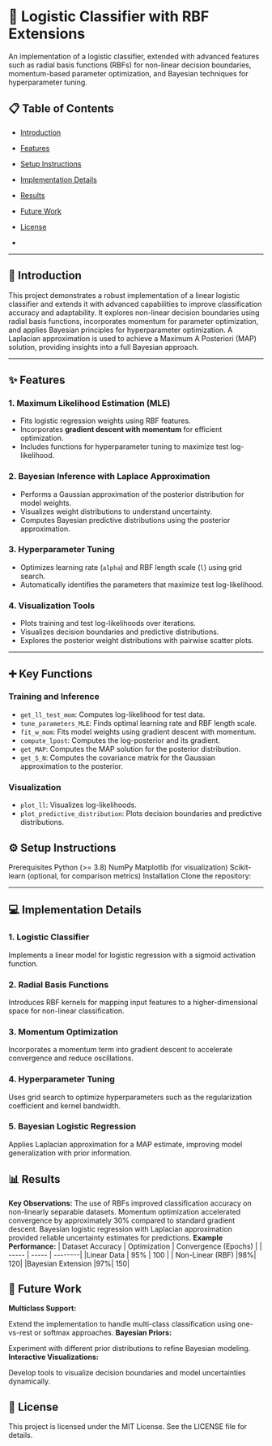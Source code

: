 
# 🧠 Logistic Classifier with RBF Extensions
An implementation of a logistic classifier, extended with advanced features such as radial basis functions (RBFs) for non-linear decision boundaries, momentum-based parameter optimization, and Bayesian techniques for hyperparameter tuning.

## 📋 Table of Contents

- [Introduction](#introduction)
- [Features](#features)
- [Setup Instructions](#setup-instructions)
- [Implementation Details](#implementation-details)
- [Results](#results)
- [Future Work](#future-work)
- [License](#license)

- 
---

## 📖 Introduction
This project demonstrates a robust implementation of a linear logistic classifier and extends it with advanced capabilities to improve classification accuracy and adaptability. It explores non-linear decision boundaries using radial basis functions, incorporates momentum for parameter optimization, and applies Bayesian principles for hyperparameter optimization. A Laplacian approximation is used to achieve a Maximum A Posteriori (MAP) solution, providing insights into a full Bayesian approach.


---

## ✨ Features

### 1. **Maximum Likelihood Estimation (MLE)**
- Fits logistic regression weights using RBF features.
- Incorporates **gradient descent with momentum** for efficient optimization.
- Includes functions for hyperparameter tuning to maximize test log-likelihood.

### 2. **Bayesian Inference with Laplace Approximation**
- Performs a Gaussian approximation of the posterior distribution for model weights.
- Visualizes weight distributions to understand uncertainty.
- Computes Bayesian predictive distributions using the posterior approximation.

### 3. **Hyperparameter Tuning**
- Optimizes learning rate (`alpha`) and RBF length scale (`l`) using grid search.
- Automatically identifies the parameters that maximize test log-likelihood.

### 4. **Visualization Tools**
- Plots training and test log-likelihoods over iterations.
- Visualizes decision boundaries and predictive distributions.
- Explores the posterior weight distributions with pairwise scatter plots.

---
## ➕ Key Functions
### **Training and Inference**
- `get_ll_test_mom`: Computes log-likelihood for test data.
- `tune_parameters_MLE`: Finds optimal learning rate and RBF length scale.
- `fit_w_mom`: Fits model weights using gradient descent with momentum.
- `compute_lpost`: Computes the log-posterior and its gradient.
- `get_MAP`: Computes the MAP solution for the posterior distribution.
- `get_S_N`: Computes the covariance matrix for the Gaussian approximation to the posterior.
### **Visualization**
- `plot_ll`: Visualizes log-likelihoods.
- `plot_predictive_distribution`: Plots decision boundaries and predictive distributions.

## ⚙️ Setup Instructions
Prerequisites
Python (>= 3.8)
NumPy
Matplotlib (for visualization)
Scikit-learn (optional, for comparison metrics)
Installation
Clone the repository:

---

## 💻 Implementation Details
### 1. **Logistic Classifier**
Implements a linear model for logistic regression with a sigmoid activation function.
### 2. **Radial Basis Functions**
Introduces RBF kernels for mapping input features to a higher-dimensional space for non-linear classification.
### 3. **Momentum Optimization**
Incorporates a momentum term into gradient descent to accelerate convergence and reduce oscillations.
### 4. **Hyperparameter Tuning**
Uses grid search to optimize hyperparameters such as the regularization coefficient and kernel bandwidth.
### 5. **Bayesian Logistic Regression**
Applies Laplacian approximation for a MAP estimate, improving model generalization with prior information.
## 📊 Results
**Key Observations:**
The use of RBFs improved classification accuracy on non-linearly separable datasets.
Momentum optimization accelerated convergence by approximately 30% compared to standard gradient descent.
Bayesian logistic regression with Laplacian approximation provided reliable uncertainty estimates for predictions.
**Example Performance:**
| Dataset	Accuracy |	Optimization | Convergence (Epochs) |
| ----- | ----- | --------|
|Linear Data |	95%	| 100 |
| Non-Linear (RBF)	|98%|	120|
|Bayesian Extension	|97%|	150|
## 🚀 Future Work
**Multiclass Support:**

Extend the implementation to handle multi-class classification using one-vs-rest or softmax approaches.
**Bayesian Priors:**

Experiment with different prior distributions to refine Bayesian modeling.
**Interactive Visualizations:**

Develop tools to visualize decision boundaries and model uncertainties dynamically.
## 📄 License
This project is licensed under the MIT License. See the LICENSE file for details.
